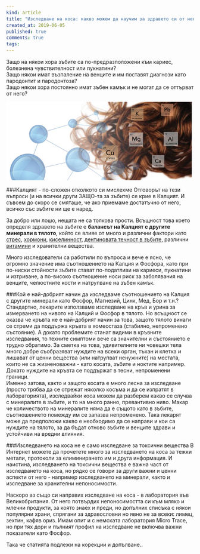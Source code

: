 ```yaml
---
kind: article
title: "Изследване на коса: какво можем да научим за здравето си от него?"
created_at: 2019-06-05
published: true
comments: true
tags:
--- 
```

Защо на някои хора зъбите са по-предразположени към кариес, болезнена чувствителност или пукнатини?<br />
Защо някои имат възпаление на венците и им поставят диагнози като пародонтит и пародонтоза?<br />
Защо някои хора постоянно имат зъбен камък и не могат да се оттърват от него?<br />

![тест на коса](/images/posts/hair-minerals-analysis.jpg)

<!-- more -->

###Калцият - по-сложен отколкото си мислехме
Отговорът на тези въпроси (и на всички други ЗАЩО-та за зъбите) се крие в Калцият. И съвсем до скоро се смяташе, че ако приемаме достатъчно от него, всичко със зъбите ни ще е наред.<br />

За добро или лошо, нещата не са толкова прости. Всъщност това което определя здравето на зъбите е **балансът на Калцият с другите минерали в тялото**, който се влияе от много и различни фактори като [стрес](https://bezkaries.com/blog/2014-06-29-стресът/), [хормони](https://bezkaries.com/blog/2017-06-30-връзката-уста-тяло-автоимунни-заболявания/), [киселинност](https://bezkaries.com/blog/2016-04-07-кариес-и-слюнка/), [дентиновата течност в зъбите](https://bezkaries.com/blog/2017-11-17-невидимата-четка-за-зъби/), различни [витамини](https://bezkaries.com/blog/2014-03-12-витамини/) и хранителни вещества.<br />

Много изследователи са работили по въпроса и вече е ясно, че огромно значение има съотношението на Калция и Фосфора, като при по-ниски стойности зъбите стават по-податливи на кариеси, пукнатини и изтриване, а по-високо съотношение носи риск за заболявания на венците, челюстните кости и натрупване на зъбен камък.

###Кой е най-добрият начин да изследваме съотношението на Калция с другите минерали като Фосфор, Магнезий, Цинк, Мед, Бор и т.н.?
Стандартно, лекарите използваме изследване на кръв и урина за измерването на нивото на Калций и Фосфор в тялото. Но всъщност се оказва че кръвта не е най-добрият начин за това, защото тялото винаги се стреми да поддържа кръвта в хомеостаза (стабилно, непроменено състояние). А докато проблемите станат видими в кръвните изследвания, то техните симптоми вече са значителни и състоянието е трудно обратимо. За сметка на това, удивителните ни човешки тела много добре съобразяват нуждите на всеки орган, тъкан и клетка и лишават от ценни вещества (или натрупват ненужните) на местата, които не са жизненоважни - като косата, зъбите и ноктите например. Докато нуждите на кръвта се поддържат в тесни, непроменени граници.<br />
Именно затова, както и защото косата е много лесна за изследване (просто трябва да се отрежат няколко косъма и да се изпратят в лабораторията), изследвайки коса можем да разберем какво се случва с минералите в зъбите, и то на много ранно, превантивно ниво. Макар че количеството на минералите няма да е същото като в зъбите, съотношението помежду им се запазва непроменено. Така лекарят може да предположи какво е необходимо да се направи и кои са нуждите на тялото, за да бъдат отново зъбите и венците здрави и устойчиви на вредни влияния.

###Изследването на коса не е само изследване за токсични вещества
В Интернет можете да прочетете много за изследването на коса за тежки метали, протоколи за елиминирането им и друга информация. И наистина, изследването на токсични вещества е важна част от изследването на коса, но рядко се говори за други важни и ценни аспекти от него - например изследването на минерали, както и изследване за хранителни непоносимости.<br />

Наскоро аз също си направих изследване на коса - в лаборатория във Великобритания. От него потвърдих непоносимостта си към мляко и млечни продукти, за която знаех и преди, но допълних списъка с някои популярни  храни, спрягани за здравословни но явно не за всеки: лимец, зехтин, кафяв ориз.
Имам опит и с немската лаборатория Micro Trace, но при тях дори и пълният профил на изследване не включва важни показатели като Фосфор.<br />

Така че статията подлежи на корекции и допълване..
